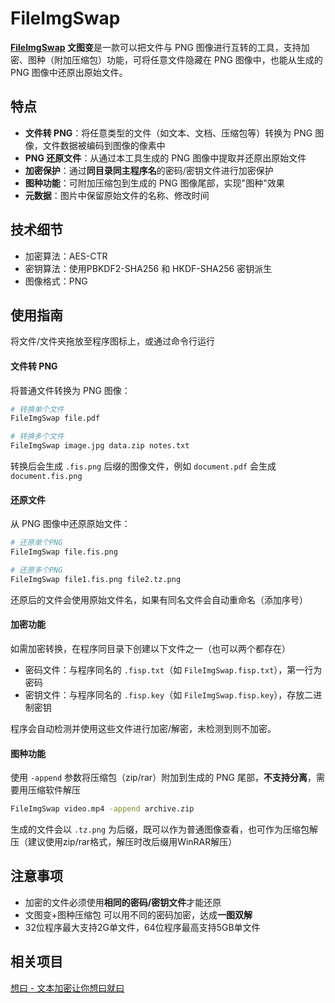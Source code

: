 # FileImgSwap

**[FileImgSwap](https://github.com/fzxx/FileImgSwap) 文图变**是一款可以把文件与 PNG 图像进行互转的工具，支持加密、图种（附加压缩包）功能，可将任意文件隐藏在 PNG 图像中，也能从生成的 PNG 图像中还原出原始文件。

## 特点

- **文件转 PNG**：将任意类型的文件（如文本、文档、压缩包等）转换为 PNG 图像，文件数据被编码到图像的像素中
- **PNG 还原文件**：从通过本工具生成的 PNG 图像中提取并还原出原始文件
- **加密保护**：通过**同目录同主程序名**的密码/密钥文件进行加密保护
- **图种功能**：可附加压缩包到生成的 PNG 图像尾部，实现"图种"效果
- **元数据**：图片中保留原始文件的名称、修改时间

## 技术细节

- 加密算法：AES-CTR
- 密钥算法：使用PBKDF2-SHA256 和 HKDF-SHA256 密钥派生
- 图像格式：PNG

## 使用指南

将文件/文件夹拖放至程序图标上，或通过命令行运行
#### 文件转 PNG

将普通文件转换为 PNG 图像：
```bash
# 转换单个文件
FileImgSwap file.pdf

# 转换多个文件
FileImgSwap image.jpg data.zip notes.txt
```

转换后会生成 `.fis.png` 后缀的图像文件，例如 `document.pdf` 会生成 `document.fis.png`

#### 还原文件

从 PNG 图像中还原原始文件：
```bash
# 还原单个PNG
FileImgSwap file.fis.png

# 还原多个PNG
FileImgSwap file1.fis.png file2.tz.png
```

还原后的文件会使用原始文件名，如果有同名文件会自动重命名（添加序号）

#### 加密功能

如需加密转换，在程序同目录下创建以下文件之一（也可以两个都存在）
- 密码文件：与程序同名的 `.fisp.txt`（如 `FileImgSwap.fisp.txt`），第一行为密码
- 密钥文件：与程序同名的 `.fisp.key`（如 `FileImgSwap.fisp.key`），存放二进制密钥

程序会自动检测并使用这些文件进行加密/解密，未检测到则不加密。

#### 图种功能

使用 `-append` 参数将压缩包（zip/rar）附加到生成的 PNG 尾部，**不支持分离**，需要用压缩软件解压
```bash
FileImgSwap video.mp4 -append archive.zip
```

生成的文件会以 `.tz.png` 为后缀，既可以作为普通图像查看，也可作为压缩包解压（建议使用zip/rar格式，解压时改后缀用WinRAR解压）

## 注意事项

- 加密的文件必须使用**相同的密码/密钥文件**才能还原
- 文图变+图种压缩包 可以用不同的密码加密，达成**一图双解**
- 32位程序最大支持2G单文件，64位程序最高支持5GB单文件

## 相关项目

[想曰 - 文本加密让你想曰就曰](https://github.com/fzxx/XiangYue)
